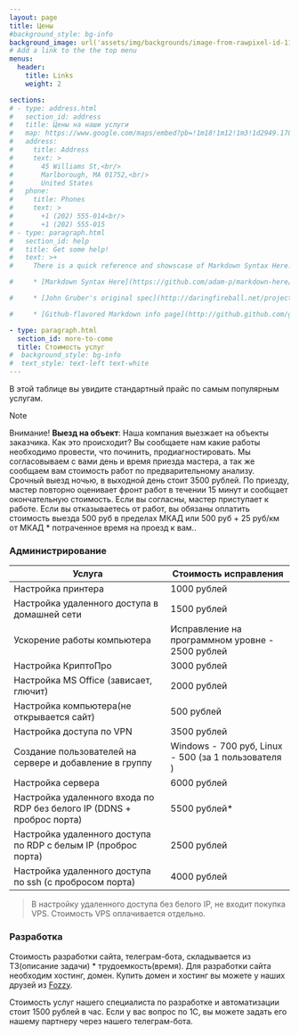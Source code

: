 ```yaml
---
layout: page
title: Цены
#background_style: bg-info
background_image: url('assets/img/backgrounds/image-from-rawpixel-id-1199650-jpeg.jpg')
# Add a link to the the top menu
menus:
  header:
    title: Links
    weight: 2

sections:
# - type: address.html
#   section_id: address
#   title: Цены на наши услуги
#   map: https://www.google.com/maps/embed?pb=!1m18!1m12!1m3!1d2949.1784803899586!2d-71.56614568458906!3d42.338717979188324!2m3!1f0!2f0!3f0!3m2!1i1024!2i768!4f13.1!3m3!1m2!1s0x0%3A0x6335220b7c08850a!2sMarlborough%20District%20Court!5e0!3m2!1sen!2sbg!4v1583193778570!5m2!1sen!2sbg
#   address:
#     title: Address
#     text: >
#       45 Williams St,<br/>
#       Marlborough, MA 01752,<br/>
#       United States
#   phone:
#     title: Phones
#     text: >
#       +1 (202) 555-014<br/>
#       +1 (202) 555-015
# - type: paragraph.html
#   section_id: help
#   title: Get some help!
#   text: >+
#     There is a quick reference and showscase of Markdown Syntax Here:

#     * [Markdown Syntax Here](https://github.com/adam-p/markdown-here/wiki/Markdown-Cheatsheet).

#     * [John Gruber's original spec](http://daringfireball.net/projects/markdown/).

#     * [Github-flavored Markdown info page](http://github.github.com/github-flavored-markdown/).

- type: paragraph.html
  section_id: more-to-come
  title: Стоимость услуг
#  background_style: bg-info
#  text_style: text-left text-white
---
```

В этой таблице вы увидите стандартный прайс по самым популярным услугам.

> [!NOTE]
> Внимание! **Выезд на объект**: Наша компания выезжает на объекты заказчика. Как это происходит? Вы сообщаете нам какие работы необходимо провести, что починить, продиагностировать. Мы согласовываем с вами день и время приезда мастера, а так же сообщаем вам стоимость работ по предварительному анализу. Срочный выезд ночью, в выходной день стоит 3500 рублей. 
По приезду, мастер повторно оценивает фронт работ в течении 15 минут и сообщает окончательную стоимость. Если вы согласны, мастер приступает к работе. Если вы отказываетесь от работ, вы обязаны оплатить стоимость выезда 500 руб в пределах МКАД или 500 руб + 25 руб/км от МКАД * потраченное время на проезд к вам..

### Администрирование

| Услуга                                                                 | Стоимость исправления                               |
|------------------------------------------------------------------------|-----------------------------------------------------|
| Настройка принтера                                                     | 1000 рублей                                         |
| Настройка удаленного доступа в домашней сети                           | 1500 рублей                                         |
| Ускорение работы компьютера                                            | Исправление на программном уровне - 2500 рублей     |
| Настройка КриптоПро                                                    | 3000 рублей                                         |
| Настройка MS Office (зависает, глючит)                                 | 2000 рублей                                         |
| Настройка компьютера(не открывается сайт)                              | 500 рублей                                          |
| Настройка доступа по VPN                                               | 3500 рублей                                         |
| Создание пользователей на сервере и добавление в группу                | Windows - 700 руб, Linux - 500 (за 1 пользователя ) |
| Настройка сервера                                                      | 6000 рублей                                         |
| Настройка удаленного входа по RDP без белого IP (DDNS + проброс порта) | 5500 рублей*                                        |
| Настройка удаленного доступа по RDP с белым IP (проброс порта)         | 2500 рублей                                         |
| Настройка удаленного доступа по ssh (с пробросом порта)                | 4000 рублей                                         |


> В настройку удаленного доступа без белого IP, не входит покупка VPS. Стоимость VPS оплачивается отдельно.

### Разработка

Стоимость разработки сайта, телеграм-бота, складывается из ТЗ(описание задачи) * трудоемкость(время). 
Для разработки сайта необходим хостинг, домен. Купить домен и хостинг вы можете у наших друзей из [Fozzy](https://fozzy.com/aff.php?aff=17309). 

Стоимость услуг нашего специалиста по разработке и автоматизации стоит 1500 рублей в час. 
Если у вас вопрос по 1С, вы можете задать его нашему партнеру через нашего телеграм-бота.

